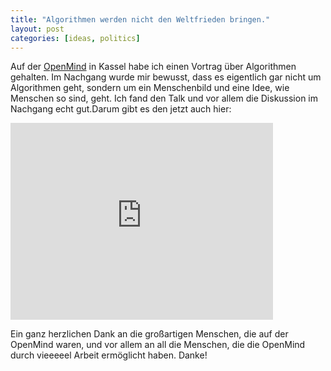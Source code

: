 ```yaml
---
title: "Algorithmen werden nicht den Weltfrieden bringen."
layout: post
categories: [ideas, politics]
---
```

Auf der <a href="http://12.openmind-konferenz.de/">OpenMind</a> in Kassel habe ich einen Vortrag über Algorithmen gehalten. Im Nachgang wurde mir bewusst, dass
es eigentlich gar nicht um Algorithmen geht, sondern um ein Menschenbild und eine Idee, wie Menschen so sind, geht. 
Ich fand den Talk und vor allem die Diskussion im Nachgang echt gut.Darum gibt es den jetzt auch hier:

<div class="video">
<iframe width="420" height="315" src="http://www.youtube.com/embed/-L2aohi-168" frameborder="0" allowfullscreen></iframe>
</div>

Ein ganz herzlichen Dank an die großartigen Menschen, die auf der OpenMind waren, und vor allem an all die Menschen, die die OpenMind durch vieeeeel Arbeit ermöglicht haben. Danke!
